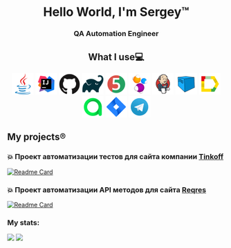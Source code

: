 <h1 align="center"> Hello World, I'm Sergey™️ </h1>
<h3 align="center"> QA Automation Engineer </h3>

<h2 align="center">  What I use💻</h2>
<p align="center">
<a href="https://www.java.com/"><img src="images/logo/Java.svg" width="50" height="50"/></a>
<a href="https://www.jetbrains.com/idea/"><img src="images/logo/Intelij_IDEA.svg" width="50" height="50"/></a>
<a href="https://www.github.com/"><img src="images/logo/Github.svg" width="50" height="50"/></a>
<a href="https://www.gradle.org/"><img src="images/logo/Gradle.svg" width="50" height="50"/></a>
<a href="https://www.junit.org/junit5/"><img src="images/logo/JUnit5.svg" width="50" height="50"/></a>
<a href="https://www.selenide.org/"><img src="images/logo/Selenide.svg" width="50" height="50"/></a>
<a href="https://www.jenkins.io/"><img src="images/logo/Jenkins.svg" width="50" height="50"/></a>
<a href="https://www.aerokube.com/selenoid/"><img src="images/logo/Selenoid.svg" width="50" height="50"/></a>
<a href="https://github.com/allure-framework/allure2"><img src="images/logo/Allure.svg" width="50" height="50"/></a>
<a href="https://www.qameta.io/"><img src="images/logo/AllureTestOps.svg" width="50" height="50"/></a>
<a href="https://www.atlassian.com/software/jira"><img src="images/logo/Jira.svg" width="50" height="50"/></a>
<a href="https://www.telegram.org/"><img src="images/logo/Telegram.svg" width="50" height="50"/></a>
</p>

## My projects®️

### 💥 Проект автоматизации тестов для сайта компании [Tinkoff](https://www.tinkoff.ru/)

[![Readme Card](https://github-readme-stats.vercel.app/api/pin/?username=Dramasha&repo=graduation_project)](https://github.com/Dramasha/graduation_project)

### 💥 Проект автоматизации API методов для сайта [Reqres](https://www.reqres.in/)

[![Readme Card](https://github-readme-stats.vercel.app/api/pin/?username=Dramasha&repo=Rest-API-RestAssured)](https://github.com/Dramasha/Rest-API-RestAssured.git)

### My stats:

![](https://github-profile-summary-cards.vercel.app/api/cards/profile-details?username=Dramasha&theme=solarized_dark)
![](https://github-profile-summary-cards.vercel.app/api/cards/stats?username=Dramasha&theme=solarized_dark)
